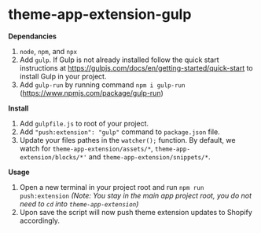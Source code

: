 # theme-app-extension-gulp

**Dependancies**
1) ```node```, ```npm```, and ```npx```
2) Add ```gulp```. If Gulp is not already installed follow the quick start instructions at https://gulpjs.com/docs/en/getting-started/quick-start to install Gulp in your project.
3) Add ```gulp-run``` by running command ```npm i gulp-run``` (https://www.npmjs.com/package/gulp-run) 

**Install**
1) Add ```gulpfile.js``` to root of your project.
2) Add ```"push:extension": "gulp"``` command to ```package.json``` file.
3) Update your files pathes in the ```watcher();``` function. By default, we watch for ```theme-app-extension/assets/*```, ```theme-app-extension/blocks/*'``` and ```theme-app-extension/snippets/*```.

**Usage**
1) Open a new terminal in your project root and run ```npm run push:extension``` _(Note: You stay in the main app project root, you do not need to ```cd``` into ```theme-app-extension```)_
2) Upon save the script will now push theme extension updates to Shopify accordingly. 
